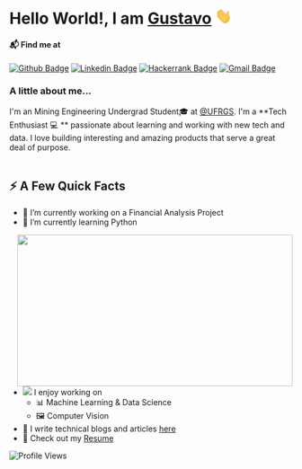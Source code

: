 <h1> Hello World!, I am <a href="https://github.com/algocompretto">Gustavo</a> <img src="https://raw.githubusercontent.com/ABSphreak/ABSphreak/master/gifs/Hi.gif" width="30px"></h1>
</h1>

#### 📬 Find me at
[![Github Badge](http://img.shields.io/badge/-Github-black?style=flat-square&logo=github&link=https://github.com/)](https://github.com/algocompretto/) 
[![Linkedin Badge](https://img.shields.io/badge/-LinkedIn-blue?style=flat-square&logo=Linkedin&logoColor=white&link=https://www.linkedin.com/in/gstvscholze/)](https://www.linkedin.com/in/gstvscholze)
[![Hackerrank Badge](https://img.shields.io/badge/-Hackerrank-2EC866?style=flat-square&logo=HackerRank&logoColor=white&link=https://www.hackerrank.com/gustavo_scholze)](https://www.hackerrank.com/gustavo_scholze)
[![Gmail Badge](https://img.shields.io/badge/-Gmail-d14836?style=flat-square&logo=Gmail&logoColor=white&link=mailto:scholzegustavo@gmail.com)](mailto:defcon.sentinal95@gmail.com)


### A little about me... 
I'm an Mining Engineering Undergrad Student🎓  at [@UFRGS](http://www.ufrgs.br/ufrgs/inicial). I'm a **Tech Enthusiast 💻 ** passionate about learning and working with new tech and data. I love building interesting and amazing products that serve a great deal of purpose. <br/><br/>

## ⚡️ A Few Quick Facts

- 🔭 I’m currently working on a Financial Analysis Project
- 🌱 I’m currently learning Python
<img width="490" height="270" src="https://media.giphy.com/media/9B8wYztAoe1zO/source.gif" align=right>

- <img src="https://media.giphy.com/media/WUlplcMpOCEmTGBtBW/giphy.gif" width="30">  I enjoy working on
  - 📊 Machine Learning & Data Science
  - 🖼 Computer Vision
- 📝 I write technical blogs and articles [here](https://explotatus.wordpress.com/)
- 📙 Check out my [Resume](https://github.com/algocompretto/eu_gustavo/blob/main/CV.pdf)

![Profile Views](https://komarev.com/ghpvc/?username=algocompretto)
